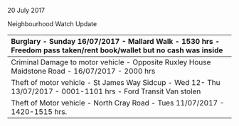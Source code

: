 20 July 2017

Neighbourhood Watch Update

| Burglary - Sunday 16/07/2017 - Mallard Walk - 1530 hrs - Freedom pass taken/rent book/wallet but no cash was inside |
| :------------------------------------------------------------------------------------------------------------------ |
| Criminal Damage to motor vehicle - Opposite Ruxley House Maidstone Road - 16/07/2017 - 2000 hrs                     |
| Theft of motor vehicle - St James Way Sidcup - Wed 12- Thu 13/07/2017 - 0001-1101 hrs - Ford Transit Van stolen     |
| Theft of Motor vehicle - North Cray Road - Tues 11/07/2017 - 1420-1515 hrs.                                         |
